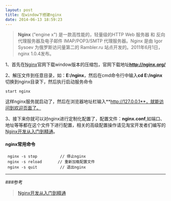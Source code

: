 ```yaml
---
layout: post
title: 在window下搭建nginx
date: 2014-06-13 18:59:23 
---
```


>**Nginx** ("engine x") 是一款高性能的，轻量级的HTTP Web 服务器 和 反向代理服务器及电子邮件 IMAP/POP3/SMTP 代理服务器。Nginx 是由 Igor Sysoev 为俄罗斯访问量第二的 Rambler.ru 站点开发的。2011年6月1日，nginx 1.0.4发布。

1、首先在[Nginx](http://nginx.org)官网下载window版本的压缩包，官网下载地址**http://nginx.org/**

2、解压文件到任意目录，如：**E:/nginx**，然后在cmd命令行中输入**cd E:/nginx**切换到nginx目录下，然后执行启动服务命令

```
start nginx
```

这样nginx服务就启动了，然后在浏览器地址栏输入**http://127.0.0.1**，就能访问到欢迎页面了。

3、接下来你就可以对nginx进行定制化配置了，配置文件：**nginx.conf**,如端口、地址等等都在这个文件下进行配置，相关的高级配置操作请见淘宝开发者们编写的[Nginx开发从入门到精通](http://tengine.taobao.org/book/index.html)。

#### nginx常用命令

```
 nginx -s stop          // 停止nginx
 nginx -s reload       // 重新加载配置文件
 nginx -s quit          // 退出nginx
```




---
###参考

> [Nginx开发从入门到精通](http://tengine.taobao.org/book/index.html)
